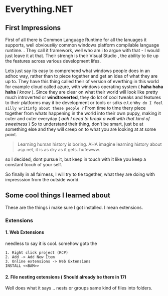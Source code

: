 # Everything.NET

## First Impressions

First of all there is Common Language Runtime for all the lanuages it supports, well obviou*silly* common windows platform compilable language runtime. . They call it framework, well who am i to argue with that - I would just leave it at that. Their strengh is their Visual Studio , the ability to tie up the features across various development lifes.

Lets just say its easy to comprehend what windows people does in an adhoc way, rather than to piece together and get an idea of what they are up to.  They have this thing called their of version of everthing in this world for example cloud called azure, with windows operating  system ( **haha haha haha** *I know* ). Since they are clear on what their world will look like pretty much introverted or **windtroverted**, they do lot of cool tweaks and features to their platforms may it be development or tools or sdks e.t.c  `Why do I feel silly writinfg about these people ?` From time to time thery piece together from whats happening in the world into their own puppy, making it cuter and cuter everyday ( *aah I need  to break a wall with that kind of sweetness* ) So to understand their thing, don't be smart, just be at something else and they will creep on to what you are looking at at some point.



> Learning human history is boring. AHA imagine learning history about asp.net, it is as dry as it gets. hufewww.

so I decided, dont pursue it, but keep in touch with it like you keep a constant tocuh of your self.

So finally in all fairness, I will try to tie together, what they are doing with impresssion from the outside world.

## Some cool things I learned about

These are the things i make sure I got installed. I mean extensions.

### Extensions

#### 1. Web Extensions

needless to say it is cool. somehow goto the 
```
1. Right click project (RCP)
2. Add -> Add New Item
3. Online extensions -> Web Extensions
INSTALL <<BAM>>
```

#### 2. File nesting extensions ( Should already be there in 17)

Well does what it says .. nests or groups same kind of files into folders.

